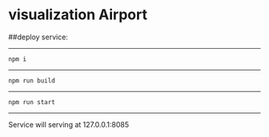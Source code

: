 # visualization Airport

##deploy service:
____
`npm i`
____
`npm run build`
____
`npm run start`
____

Service will serving at 127.0.0.1:8085
